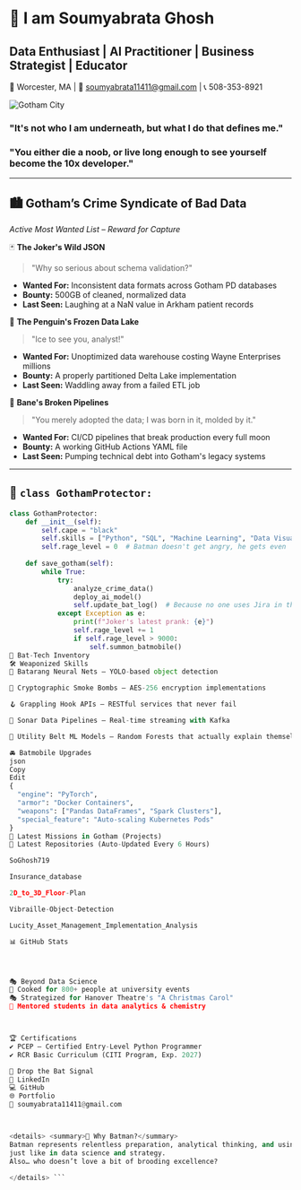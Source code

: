 # 🦇 I am Soumyabrata Ghosh  
## Data Enthusiast | AI Practitioner | Business Strategist | Educator  

📍 Worcester, MA | 📧 [soumyabrata11411@gmail.com](mailto:soumyabrata11411@gmail.com) | 📞 508-353-8921  

![Gotham City](https://31.media.tumblr.com/227536fb9cfb2ea1f008a11e06b9c535/tumblr_mqrjdif8uo1sczn81o1_500.gif)

### **"It's not who I am underneath, but what I do that defines me."**  
### **"You either die a noob, or live long enough to see yourself become the 10x developer."**

---

## 🏙️ Gotham’s Crime Syndicate of Bad Data  
*Active Most Wanted List – Reward for Capture*  

🃏 **The Joker's Wild JSON**  
> "Why so serious about schema validation?"  
- **Wanted For:** Inconsistent data formats across Gotham PD databases  
- **Bounty:** 500GB of cleaned, normalized data  
- **Last Seen:** Laughing at a NaN value in Arkham patient records  

🐧 **The Penguin's Frozen Data Lake**  
> "Ice to see you, analyst!"  
- **Wanted For:** Unoptimized data warehouse costing Wayne Enterprises millions  
- **Bounty:** A properly partitioned Delta Lake implementation  
- **Last Seen:** Waddling away from a failed ETL job  

🤖 **Bane's Broken Pipelines**  
> "You merely adopted the data; I was born in it, molded by it."  
- **Wanted For:** CI/CD pipelines that break production every full moon  
- **Bounty:** A working GitHub Actions YAML file  
- **Last Seen:** Pumping technical debt into Gotham's legacy systems  

---

## 🦇 `class GothamProtector:`  
```python
class GothamProtector:
    def __init__(self):
        self.cape = "black"
        self.skills = ["Python", "SQL", "Machine Learning", "Data Visualization"]
        self.rage_level = 0  # Batman doesn't get angry, he gets even
    
    def save_gotham(self):
        while True:
            try:
                analyze_crime_data()
                deploy_ai_model()
                self.update_bat_log()  # Because no one uses Jira in the Batcave
            except Exception as e:
                print(f"Joker's latest prank: {e}")
                self.rage_level += 1
                if self.rage_level > 9000:
                    self.summon_batmobile()
🔧 Bat-Tech Inventory
🛠️ Weaponized Skills
🧠 Batarang Neural Nets – YOLO-based object detection

💨 Cryptographic Smoke Bombs – AES-256 encryption implementations

🪝 Grappling Hook APIs – RESTful services that never fail

📡 Sonar Data Pipelines – Real-time streaming with Kafka

🌲 Utility Belt ML Models – Random Forests that actually explain themselves

🚘 Batmobile Upgrades
json
Copy
Edit
{
  "engine": "PyTorch",
  "armor": "Docker Containers",
  "weapons": ["Pandas DataFrames", "Spark Clusters"],
  "special_feature": "Auto-scaling Kubernetes Pods"
}
🧪 Latest Missions in Gotham (Projects)
🚀 Latest Repositories (Auto-Updated Every 6 Hours)

SoGhosh719

Insurance_database

2D_to_3D_Floor-Plan

Vibraille-Object-Detection

Lucity_Asset_Management_Implementation_Analysis

📊 GitHub Stats




🎭 Beyond Data Science
🍳 Cooked for 800+ people at university events
🎭 Strategized for Hanover Theatre's "A Christmas Carol"
📖 Mentored students in data analytics & chemistry



🏆 Certifications
✔ PCEP – Certified Entry-Level Python Programmer
✔ RCR Basic Curriculum (CITI Program, Exp. 2027)

🦇 Drop the Bat Signal
💼 LinkedIn
💻 GitHub
🌐 Portfolio
📧 soumyabrata11411@gmail.com



<details> <summary>🦇 Why Batman?</summary>
Batman represents relentless preparation, analytical thinking, and using tools wisely —
just like in data science and strategy.
Also… who doesn’t love a bit of brooding excellence?

</details> ```
